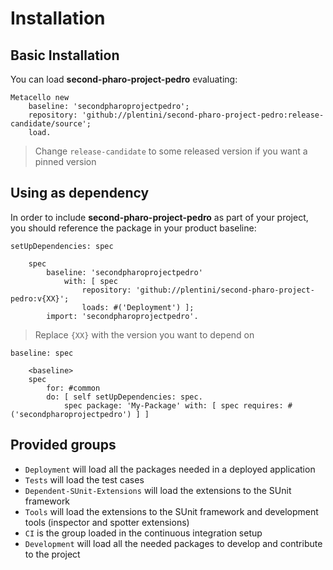 # Installation

## Basic Installation

You can load **second-pharo-project-pedro** evaluating:
```smalltalk
Metacello new
	baseline: 'secondpharoprojectpedro';
	repository: 'github://plentini/second-pharo-project-pedro:release-candidate/source';
	load.
```
>  Change `release-candidate` to some released version if you want a pinned version

## Using as dependency

In order to include **second-pharo-project-pedro** as part of your project, you should reference the package in your product baseline:

```smalltalk
setUpDependencies: spec

	spec
		baseline: 'secondpharoprojectpedro'
			with: [ spec
				repository: 'github://plentini/second-pharo-project-pedro:v{XX}';
				loads: #('Deployment') ];
		import: 'secondpharoprojectpedro'.
```
> Replace `{XX}` with the version you want to depend on

```smalltalk
baseline: spec

	<baseline>
	spec
		for: #common
		do: [ self setUpDependencies: spec.
			spec package: 'My-Package' with: [ spec requires: #('secondpharoprojectpedro') ] ]
```

## Provided groups

- `Deployment` will load all the packages needed in a deployed application
- `Tests` will load the test cases
- `Dependent-SUnit-Extensions` will load the extensions to the SUnit framework
- `Tools` will load the extensions to the SUnit framework and development tools (inspector and spotter extensions)
- `CI` is the group loaded in the continuous integration setup
- `Development` will load all the needed packages to develop and contribute to the project
